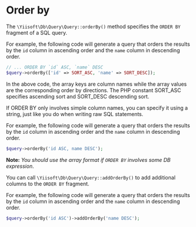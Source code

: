 # Order by

The `\Yiisoft\Db\Query\Query::orderBy()` method specifies the `ORDER BY` fragment of a SQL query.

For example, the following code will generate a query that orders the results by the `id` column in ascending order and the `name` column in descending order.

```php
// ... ORDER BY `id` ASC, `name` DESC
$query->orderBy(['id' => SORT_ASC, 'name' => SORT_DESC]);
```

In the above code, the array keys are column names while the array values are the corresponding order by directions. The PHP constant SORT_ASC specifies ascending sort and SORT_DESC descending sort.

If ORDER BY only involves simple column names, you can specify it using a string, just like you do when writing raw SQL statements. 

For example, the following code will generate a query that orders the results by the `id` column in ascending order and the `name` column in descending order.

```php
$query->orderBy('id ASC, name DESC');
```

**Note:** *You should use the array format if `ORDER BY` involves some DB expression*.

You can call `\Yiisoft\Db\Query\Query::addOrderBy()` to add additional columns to the `ORDER BY` fragment.

For example, the following code will generate a query that orders the results by the `id` column in ascending order and the `name` column in descending order.

```php
$query->orderBy('id ASC')->addOrderBy('name DESC');
```
